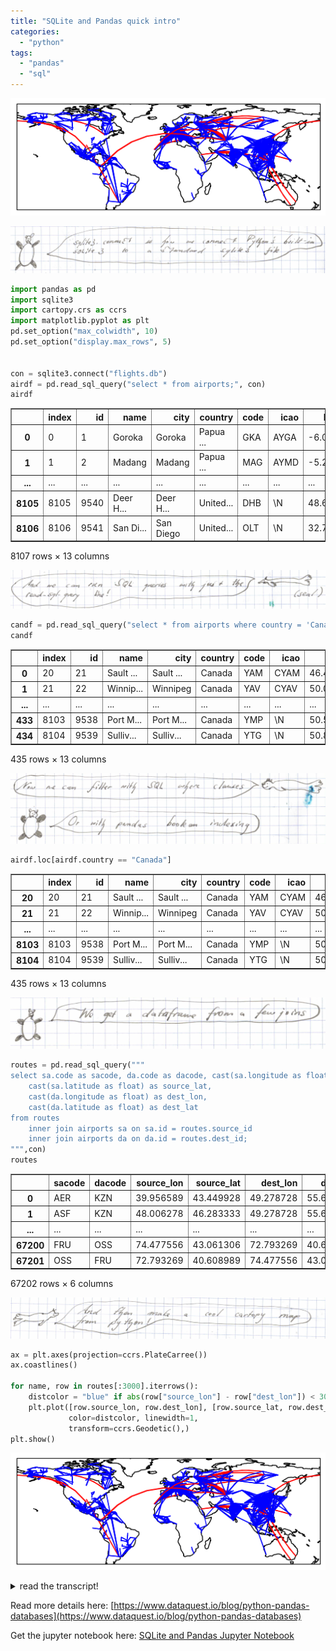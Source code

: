 ```yaml
---
title: "SQLite and Pandas quick intro"
categories: 
  - "python"
tags: 
  - "pandas"
  - "sql"
---
```




![alt text](/assets/images/routemap.png "SQLite and Pandas quick intro")


![alt text](/assets/images/pandas_sqlite1_01.jpg "Quick Intro")


```python
import pandas as pd
import sqlite3
import cartopy.crs as ccrs
import matplotlib.pyplot as plt
pd.set_option("max_colwidth", 10)
pd.set_option("display.max_rows", 5)


con = sqlite3.connect("flights.db")
airdf = pd.read_sql_query("select * from airports;", con)
airdf
```




<div>
<style scoped>
    .dataframe tbody tr th:only-of-type {
        vertical-align: middle;
    }

    .dataframe tbody tr th {
        vertical-align: top;
    }

    .dataframe thead th {
        text-align: right;
    }
</style>
<table border="1" class="dataframe">
  <thead>
    <tr style="text-align: right;">
      <th></th>
      <th>index</th>
      <th>id</th>
      <th>name</th>
      <th>city</th>
      <th>country</th>
      <th>code</th>
      <th>icao</th>
      <th>latitude</th>
      <th>longitude</th>
      <th>altitude</th>
      <th>offset</th>
      <th>dst</th>
      <th>timezone</th>
    </tr>
  </thead>
  <tbody>
    <tr>
      <th>0</th>
      <td>0</td>
      <td>1</td>
      <td>Goroka</td>
      <td>Goroka</td>
      <td>Papua ...</td>
      <td>GKA</td>
      <td>AYGA</td>
      <td>-6.081689</td>
      <td>145.39...</td>
      <td>5282</td>
      <td>10</td>
      <td>U</td>
      <td>Pacifi...</td>
    </tr>
    <tr>
      <th>1</th>
      <td>1</td>
      <td>2</td>
      <td>Madang</td>
      <td>Madang</td>
      <td>Papua ...</td>
      <td>MAG</td>
      <td>AYMD</td>
      <td>-5.207083</td>
      <td>145.7887</td>
      <td>20</td>
      <td>10</td>
      <td>U</td>
      <td>Pacifi...</td>
    </tr>
    <tr>
      <th>...</th>
      <td>...</td>
      <td>...</td>
      <td>...</td>
      <td>...</td>
      <td>...</td>
      <td>...</td>
      <td>...</td>
      <td>...</td>
      <td>...</td>
      <td>...</td>
      <td>...</td>
      <td>...</td>
      <td>...</td>
    </tr>
    <tr>
      <th>8105</th>
      <td>8105</td>
      <td>9540</td>
      <td>Deer H...</td>
      <td>Deer H...</td>
      <td>United...</td>
      <td>DHB</td>
      <td>\N</td>
      <td>48.618397</td>
      <td>-123.0...</td>
      <td>0</td>
      <td>-8</td>
      <td>A</td>
      <td>Americ...</td>
    </tr>
    <tr>
      <th>8106</th>
      <td>8106</td>
      <td>9541</td>
      <td>San Di...</td>
      <td>San Diego</td>
      <td>United...</td>
      <td>OLT</td>
      <td>\N</td>
      <td>32.7552</td>
      <td>-117.1995</td>
      <td>0</td>
      <td>-8</td>
      <td>A</td>
      <td>Americ...</td>
    </tr>
  </tbody>
</table>
<p>8107 rows × 13 columns</p>
</div>



![alt text](/assets/images/pandas_sqlite1_02.jpg "Filtering in SQL")


```python
candf = pd.read_sql_query("select * from airports where country = 'Canada';", con);
candf
```




<div>
<style scoped>
    .dataframe tbody tr th:only-of-type {
        vertical-align: middle;
    }

    .dataframe tbody tr th {
        vertical-align: top;
    }

    .dataframe thead th {
        text-align: right;
    }
</style>
<table border="1" class="dataframe">
  <thead>
    <tr style="text-align: right;">
      <th></th>
      <th>index</th>
      <th>id</th>
      <th>name</th>
      <th>city</th>
      <th>country</th>
      <th>code</th>
      <th>icao</th>
      <th>latitude</th>
      <th>longitude</th>
      <th>altitude</th>
      <th>offset</th>
      <th>dst</th>
      <th>timezone</th>
    </tr>
  </thead>
  <tbody>
    <tr>
      <th>0</th>
      <td>20</td>
      <td>21</td>
      <td>Sault ...</td>
      <td>Sault ...</td>
      <td>Canada</td>
      <td>YAM</td>
      <td>CYAM</td>
      <td>46.485001</td>
      <td>-84.50...</td>
      <td>630</td>
      <td>-5</td>
      <td>A</td>
      <td>Americ...</td>
    </tr>
    <tr>
      <th>1</th>
      <td>21</td>
      <td>22</td>
      <td>Winnip...</td>
      <td>Winnipeg</td>
      <td>Canada</td>
      <td>YAV</td>
      <td>CYAV</td>
      <td>50.056389</td>
      <td>-97.0325</td>
      <td>760</td>
      <td>-6</td>
      <td>A</td>
      <td>Americ...</td>
    </tr>
    <tr>
      <th>...</th>
      <td>...</td>
      <td>...</td>
      <td>...</td>
      <td>...</td>
      <td>...</td>
      <td>...</td>
      <td>...</td>
      <td>...</td>
      <td>...</td>
      <td>...</td>
      <td>...</td>
      <td>...</td>
      <td>...</td>
    </tr>
    <tr>
      <th>433</th>
      <td>8103</td>
      <td>9538</td>
      <td>Port M...</td>
      <td>Port M...</td>
      <td>Canada</td>
      <td>YMP</td>
      <td>\N</td>
      <td>50.575556</td>
      <td>-127.0...</td>
      <td>225</td>
      <td>-8</td>
      <td>A</td>
      <td>Americ...</td>
    </tr>
    <tr>
      <th>434</th>
      <td>8104</td>
      <td>9539</td>
      <td>Sulliv...</td>
      <td>Sulliv...</td>
      <td>Canada</td>
      <td>YTG</td>
      <td>\N</td>
      <td>50.883333</td>
      <td>-126.8...</td>
      <td>0</td>
      <td>-8</td>
      <td>A</td>
      <td>Americ...</td>
    </tr>
  </tbody>
</table>
<p>435 rows × 13 columns</p>
</div>



![alt text](/assets/images/pandas_sqlite1_03.jpg)


```python
airdf.loc[airdf.country == "Canada"]
```




<div>
<style scoped>
    .dataframe tbody tr th:only-of-type {
        vertical-align: middle;
    }

    .dataframe tbody tr th {
        vertical-align: top;
    }

    .dataframe thead th {
        text-align: right;
    }
</style>
<table border="1" class="dataframe">
  <thead>
    <tr style="text-align: right;">
      <th></th>
      <th>index</th>
      <th>id</th>
      <th>name</th>
      <th>city</th>
      <th>country</th>
      <th>code</th>
      <th>icao</th>
      <th>latitude</th>
      <th>longitude</th>
      <th>altitude</th>
      <th>offset</th>
      <th>dst</th>
      <th>timezone</th>
    </tr>
  </thead>
  <tbody>
    <tr>
      <th>20</th>
      <td>20</td>
      <td>21</td>
      <td>Sault ...</td>
      <td>Sault ...</td>
      <td>Canada</td>
      <td>YAM</td>
      <td>CYAM</td>
      <td>46.485001</td>
      <td>-84.50...</td>
      <td>630</td>
      <td>-5</td>
      <td>A</td>
      <td>Americ...</td>
    </tr>
    <tr>
      <th>21</th>
      <td>21</td>
      <td>22</td>
      <td>Winnip...</td>
      <td>Winnipeg</td>
      <td>Canada</td>
      <td>YAV</td>
      <td>CYAV</td>
      <td>50.056389</td>
      <td>-97.0325</td>
      <td>760</td>
      <td>-6</td>
      <td>A</td>
      <td>Americ...</td>
    </tr>
    <tr>
      <th>...</th>
      <td>...</td>
      <td>...</td>
      <td>...</td>
      <td>...</td>
      <td>...</td>
      <td>...</td>
      <td>...</td>
      <td>...</td>
      <td>...</td>
      <td>...</td>
      <td>...</td>
      <td>...</td>
      <td>...</td>
    </tr>
    <tr>
      <th>8103</th>
      <td>8103</td>
      <td>9538</td>
      <td>Port M...</td>
      <td>Port M...</td>
      <td>Canada</td>
      <td>YMP</td>
      <td>\N</td>
      <td>50.575556</td>
      <td>-127.0...</td>
      <td>225</td>
      <td>-8</td>
      <td>A</td>
      <td>Americ...</td>
    </tr>
    <tr>
      <th>8104</th>
      <td>8104</td>
      <td>9539</td>
      <td>Sulliv...</td>
      <td>Sulliv...</td>
      <td>Canada</td>
      <td>YTG</td>
      <td>\N</td>
      <td>50.883333</td>
      <td>-126.8...</td>
      <td>0</td>
      <td>-8</td>
      <td>A</td>
      <td>Americ...</td>
    </tr>
  </tbody>
</table>
<p>435 rows × 13 columns</p>
</div>



![alt text](/assets/images/pandas_sqlite1_04.jpg)


```python
routes = pd.read_sql_query("""
select sa.code as sacode, da.code as dacode, cast(sa.longitude as float) as source_lon,
    cast(sa.latitude as float) as source_lat,
    cast(da.longitude as float) as dest_lon,
    cast(da.latitude as float) as dest_lat
from routes
    inner join airports sa on sa.id = routes.source_id
    inner join airports da on da.id = routes.dest_id;
""",con)
routes
```




<div>
<style scoped>
    .dataframe tbody tr th:only-of-type {
        vertical-align: middle;
    }

    .dataframe tbody tr th {
        vertical-align: top;
    }

    .dataframe thead th {
        text-align: right;
    }
</style>
<table border="1" class="dataframe">
  <thead>
    <tr style="text-align: right;">
      <th></th>
      <th>sacode</th>
      <th>dacode</th>
      <th>source_lon</th>
      <th>source_lat</th>
      <th>dest_lon</th>
      <th>dest_lat</th>
    </tr>
  </thead>
  <tbody>
    <tr>
      <th>0</th>
      <td>AER</td>
      <td>KZN</td>
      <td>39.956589</td>
      <td>43.449928</td>
      <td>49.278728</td>
      <td>55.606186</td>
    </tr>
    <tr>
      <th>1</th>
      <td>ASF</td>
      <td>KZN</td>
      <td>48.006278</td>
      <td>46.283333</td>
      <td>49.278728</td>
      <td>55.606186</td>
    </tr>
    <tr>
      <th>...</th>
      <td>...</td>
      <td>...</td>
      <td>...</td>
      <td>...</td>
      <td>...</td>
      <td>...</td>
    </tr>
    <tr>
      <th>67200</th>
      <td>FRU</td>
      <td>OSS</td>
      <td>74.477556</td>
      <td>43.061306</td>
      <td>72.793269</td>
      <td>40.608989</td>
    </tr>
    <tr>
      <th>67201</th>
      <td>OSS</td>
      <td>FRU</td>
      <td>72.793269</td>
      <td>40.608989</td>
      <td>74.477556</td>
      <td>43.061306</td>
    </tr>
  </tbody>
</table>
<p>67202 rows × 6 columns</p>
</div>



![alt text](/assets/images/pandas_sqlite2.jpg)


```python
ax = plt.axes(projection=ccrs.PlateCarree())
ax.coastlines()

for name, row in routes[:3000].iterrows():
    distcolor = "blue" if abs(row["source_lon"] - row["dest_lon"]) < 30  else "red"
    plt.plot([row.source_lon, row.dest_lon], [row.source_lat, row.dest_lat],
             color=distcolor, linewidth=1,
             transform=ccrs.Geodetic(),)
plt.show()
```


    
![Route Map](/assets/images/routemap.png)


<details class="comic-transcript inline-block">
  <summary class="button m1-4 md:p-4 md:text-center font-bold cursor-pointer">read the transcript!</summary>
  <h3>bubble 1: Panda says sqlite3.connect is how we connect Python's built-in SQLite3 to a standard sqlite3 file.</h3>

  <h3>bubble 2: Seal says And we can run SQL queries with just the read_sql_query line</h3>


  <h3>bubble 3: Seal says we can filter with SQL where clauses, and Panda
  replies Or with pandas boolean indexing</h3>

  <h3>bubble 4: Panda says we get a dataframe from a few joins.</h3>

  <h3>bubble 5: Seal says and then make a cool Cartopy map from python</h3>
</details>

Read more details here: [https://www.dataquest.io/blog/python-pandas-databases](https://www.dataquest.io/blog/python-pandas-databases)

Get the jupyter notebook here: 
[SQLite and Pandas Jupyter Notebook](/assets/notebooks/airsqlite.ipynb)



```python

```
